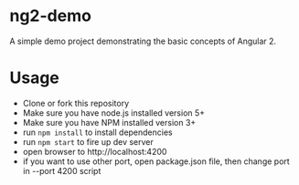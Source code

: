 # ng2-demo

A simple demo project demonstrating the basic concepts of Angular 2.

# Usage

* Clone or fork this repository
* Make sure you have node.js installed version 5+
* Make sure you have NPM installed version 3+
* run `npm install` to install dependencies
* run `npm start` to fire up dev server
* open browser to http://localhost:4200
* if you want to use other port, open package.json file, then change port in --port 4200 script
